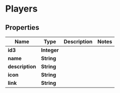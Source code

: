 
# Players

## Properties
Name | Type | Description | Notes
------------ | ------------- | ------------- | -------------
**id3** | **Integer** |  | 
**name** | **String** |  | 
**description** | **String** |  | 
**icon** | **String** |  | 
**link** | **String** |  | 



